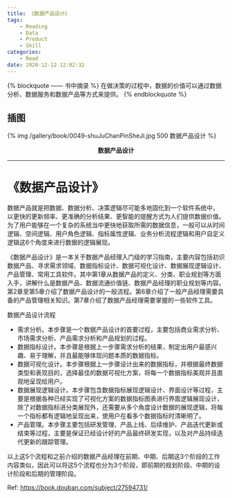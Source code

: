 ```yaml
---
title: 《数据产品设计》
tags:
	- Reading
	- Data
	- Product
	- Skill
categories:
	- Read
date: 2020-12-12 12:02:32
---
```


{% blockquote —— 书中摘录 %}
在做决策的过程中，数据的价值可以通过数据分析、数据服务和数据产品等方式来提供。
{% endblockquote %}

<!-- more -->

## 插图
{% img /gallery/book/0049-shuJuChanPinSheJi.jpg 500 数据产品设计 %}
<p align="center"><b>数据产品设计</b></p>

-----

# 《数据产品设计》

数据产品就是把数据、数据分析、决策逻辑尽可能多地固化到一个软件系统中， 以更快的更新频率、更准确的分析结果、更智能的提醒方式为人们提供数据价值。为了用户能够在一个复杂的系统当中更快地获取所需的数据信息，一般可以从时间逻辑、空间逻辑、用户角色逻辑、指标属性逻辑、业务分析流程逻辑和用户自定义逻辑这6个角度来进行数据的逻辑展现。

《数据产品设计》是一本关于数据产品经理入门级的学习指南，主要内容包括初识数据产品、寻求需求领域、数据指标设计、数据可视化设计、数据展现逻辑设计、产品管理、常用工具软件。其中第1章从数据产品的定义、分类、职业规划等方面入手，讲解什么是数据产品、数据流通价值链、数据产品经理的职业规划等内容。第2章至第5章介绍了数据产品设计的一般流程。第6章介绍了一般产品经理需要具备的产品管理相关知识。第7章介绍了数据产品经理需要掌握的一些软件工具。

数据产品设计流程

- 需求分析。本步骤是一个数据产品设计的首要过程，主要包括商业需求分析、市场需求分析、产品需求分析和产品规划的过程。
- 数据指标设计。本步骤是根据上一步骤需求分析的结果，制定出用户最感兴趣、易于理解，并且最能够体现问题本质的数据指标。
- 数据可视化设计。本步骤根据上一步骤设计出来的数据指标，并根据最终数据类型和表现目的，选择最佳的数据可视化方案，将每一个数据指标美观并且直观地呈现给用户。
- 数据展现逻辑设计。本步骤包含数据指标展现逻辑设计、界面设计等过程，主要是根据各种已经实现了可视化方案的数据指标图表进行界面逻辑展现设计，除了对数据指标进分类展现外，还需要从多个角度设计数据的展现逻辑，将每一个指标都有逻辑地呈现出来，使用户在看多个数据指标时清晰明了。
- 产品管理。本步骤主要包括研发管理、产品上线、后续维护、产品迭代更新或结束等过程，主要是保证已经设计好的产品最终研发实现，以及对产品持续迭代更新的跟踪管理。

以上这5个流程和之前介绍的数据产品经理在前期、中期、后期这3个阶段的工作内容类似，因此可以将这5个流程也分为3个阶段，即前期的规划阶段、中期的设计阶段和后期的管理阶段。

Ref: https://book.douban.com/subject/27594731/